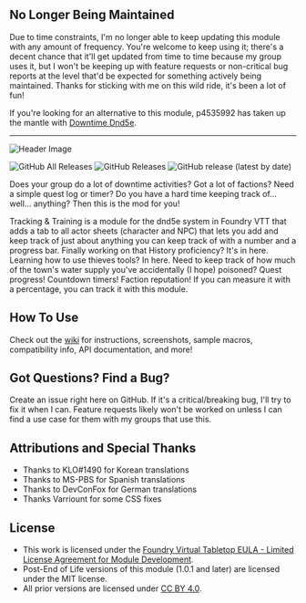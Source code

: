## No Longer Being Maintained
Due to time constraints, I'm no longer able to keep updating this module with any amount of frequency. You're welcome to keep using it; there's a decent chance that it'll get updated from time to time because my group uses it, but I won't be keeping up with feature requests or non-critical bug reports at the level that'd be expected for something actively being maintained. Thanks for sticking with me on this wild ride, it's been a lot of fun!

If you're looking for an alternative to this module, p4535992 has taken up the mantle with [Downtime Dnd5e](https://github.com/p4535992/foundryvtt-downtime-dnd5e).

___

![Header Image](https://raw.githubusercontent.com/crash1115/5e-training/master/media/cover.png)

![GitHub All Releases](https://img.shields.io/github/downloads/crash1115/5e-training/total) ![GitHub Releases](https://img.shields.io/github/downloads/crash1115/5e-training/latest/total) ![GitHub release (latest by date)](https://img.shields.io/github/v/release/crash1115/5e-training?label=latest%20version)

Does your group do a lot of downtime activities? Got a lot of factions? Need a simple quest log or timer? Do you have a hard time keeping track of... well... anything? Then this is the mod for you!

Tracking & Training is a module for the dnd5e system in Foundry VTT that adds a tab to all actor sheets (character and NPC) that lets you add and keep track of just about anything you can keep track of with a number and a progress bar. Finally working on that History proficiency? It's in here. Learning how to use thieves tools? In here. Need to keep track of how much of the town's water supply you've accidentally (I hope) poisoned? Quest progress! Countdown timers! Faction reputation! If you can measure it with a percentage, you can track it with this module.

## How To Use
Check out the [wiki](https://github.com/crash1115/5e-training/wiki) for instructions, screenshots, sample macros, compatibility info, API documentation, and more!

## Got Questions? Find a Bug?
Create an issue right here on GitHub. If it's a critical/breaking bug, I'll try to fix it when I can. Feature requests likely won't be worked on unless I can find a use case for them with my groups that use this.

## Attributions and Special Thanks
- Thanks to KLO#1490 for Korean translations
- Thanks to MS-PBS for Spanish translations
- Thanks to DevConFox for German translations
- Thanks Varriount for some CSS fixes

## License
- This work is licensed under the [Foundry Virtual Tabletop EULA - Limited License Agreement for Module Development](https://foundryvtt.com/article/license/).
- Post-End of Life versions of this module (1.0.1 and later) are licensed under the MIT license.
- All prior versions are licensed under [CC BY 4.0](https://creativecommons.org/licenses/by/4.0/).
